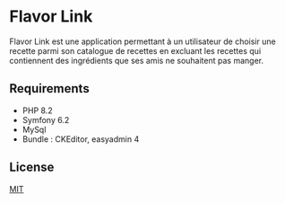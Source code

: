 
# Flavor Link

Flavor Link est une application permettant à un utilisateur de choisir une recette parmi son catalogue de recettes en excluant les recettes qui contiennent des ingrédients que ses amis ne souhaitent pas manger.

## Requirements

- PHP 8.2
- Symfony 6.2
- MySql
- Bundle : CKEditor, easyadmin 4

## License

[MIT](https://choosealicense.com/licenses/mit/)

